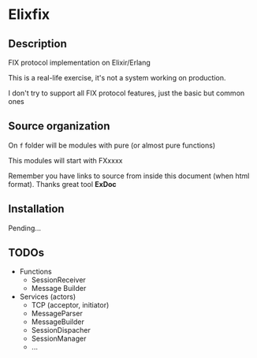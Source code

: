 # Elixfix


## Description

FIX protocol implementation on Elixir/Erlang

This is a real-life exercise, it's not a system working on production.

I don't try to support all FIX protocol features, just the basic but common ones  


## Source organization

On `f` folder will be modules with pure (or almost pure functions)

This modules will start with FXxxxx


Remember you have links to source from inside this document (when html format).
Thanks great tool **ExDoc**


## Installation

Pending...

## TODOs

* Functions
  * SessionReceiver
  * Message Builder
* Services (actors)
  * TCP (acceptor, initiator)
  * MessageParser
  * MessageBuilder
  * SessionDispacher
  * SessionManager
  * ...

